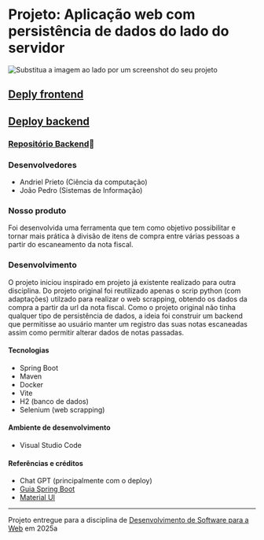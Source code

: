 # Projeto: Aplicação web com persistência de dados do lado do servidor

![Substitua a imagem ao lado por um screenshot do seu projeto](https://mdswanson.com/static/chops-ux-step-4.png "Screenshot do projeto")


## [Deply frontend]()
## [Deploy backend](https://divide-ai-backend-1.onrender.com)

### [Repositório Backend](https://github.com/apfmota/divide-ai-backend)🔗

### Desenvolvedores
- Andriel Prieto (Ciência da computação)
- João Pedro (Sistemas de Informação)

### Nosso produto

Foi desenvolvida uma ferramenta que tem como objetivo possibilitar e tornar mais prática à divisão de itens de compra entre várias pessoas a partir do escaneamento da nota fiscal.


### Desenvolvimento

O projeto iniciou inspirado em projeto já existente realizado para outra disciplina. Do projeto original foi reutilizado apenas o scrip python (com adaptações) utilzado para realizar o web scrapping, obtendo os dados da compra a partir da url da nota fiscal. Como o projeto original não tinha qualquer tipo de persistência de dados, a ideia foi construir um backend que permitisse ao usuário manter um registro das suas notas escaneadas assim como permitir alterar dados de notas passadas.


#### Tecnologias

- Spring Boot
- Maven
- Docker
- Vite
- H2 (banco de dados)
- Selenium (web scrapping)

#### Ambiente de desenvolvimento

- Visual Studio Code

#### Referências e créditos

- Chat GPT (principalmente com o deploy)
- [Guia Spring Boot](https://spring.io/guides/gs/spring-boot)
- [Material UI](https://mui.com/material-ui)

---
Projeto entregue para a disciplina de [Desenvolvimento de Software para a Web](http://github.com/andreainfufsm/elc1090-2025a) em 2025a